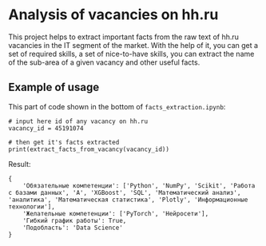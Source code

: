 # Analysis of vacancies on hh.ru

This project helps to extract important facts from the raw text of hh.ru vacancies in the IT segment of the market. With the help of it, you can get a set of required skills, a set of nice-to-have skills, you can extract the name of the sub-area of a given vacancy and other useful facts. 

## Example of usage

This part of code shown in the bottom of `facts_extraction.ipynb`:

```
# input here id of any vacancy on hh.ru
vacancy_id = 45191074

# then get it's facts extracted
print(extract_facts_from_vacancy(vacancy_id))
```

Result:
```
{
    'Обязательные компетенции': ['Python', 'NumPy', 'Scikit', 'Работа с базами данных', 'A', 'XGBoost', 'SQL', 'Математический анализ', 'аналитика', 'Математическая статистика', 'Plotly', 'Информационные технологии'], 
    'Желательные компетенции': ['PyTorch', 'Нейросети'], 
    'Гибкий график работы': True, 
    'Подобласть': 'Data Science'
}
```
